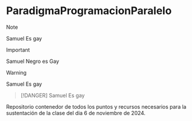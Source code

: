 # ParadigmaProgramacionParalelo

> [!NOTE]
> Samuel Es gay

> [!IMPORTANT]
> Samuel Negro es Gay

> [!WARNING]
> Samuel Es gay

> [!DANGER]
> Samuel Es gay

Repositorio contenedor de todos los puntos y recursos necesarios para la sustentación de la clase del dia 6 de noviembre de 2024.
